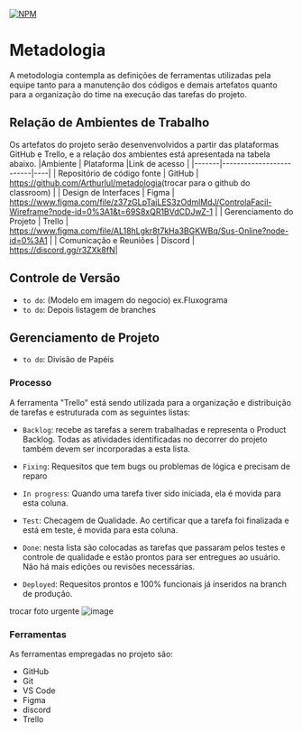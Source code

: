 [![NPM](https://img.shields.io/npm/l/react)](https://github.com/Arthurlul/metadologia/blob/main/LICENSE)

# Metadologia
A metodologia contempla as definições de ferramentas utilizadas pela equipe tanto para a manutenção dos códigos e demais artefatos quanto para a organização do time na execução das tarefas do projeto.
## Relação de Ambientes de Trabalho
Os artefatos do projeto serão desenvenvolvidos a partir das plataformas GitHub e Trello, e a relação dos ambientes está apresentada na tabela abaixo.
|Ambiente     | Plataforma  |Link de acesso |
|-------|-------------------------|----|
| Repositório de código fonte | GitHub | <https://github.com/Arthurlul/metadologia>(trocar para o github do classroom) |
| Design de Interfaces | Figma | <https://www.figma.com/file/z37zGLpTajLES3zOdmlMdJ/ControlaFacil-Wireframe?node-id=0%3A1&t=69S8xQR1BVdCDJwZ-1> |
| Gerenciamento do Projeto | Trello | <https://www.figma.com/file/AL18hLgkr8t7kHa3BGKWBq/Sus-Online?node-id=0%3A1> |
| Comunicação e Reuniões | Discord | <https://discord.gg/r3ZXk8fN>|

## Controle de Versão
- `to do`: (Modelo em imagem do negocio) ex.Fluxograma
- `to do`: Depois listagem de branches


## Gerenciamento de Projeto
- `to do`: Divisão de Papéis

### Processo
A ferramenta "Trello" está sendo utilizada para a organização e distribuição de tarefas e estruturada com as seguintes listas:

- `Backlog`: recebe as tarefas a serem trabalhadas e representa o Product Backlog. Todas as atividades identificadas no decorrer do projeto também devem ser incorporadas a esta lista.

- `Fixing`: Requesitos que tem bugs ou problemas de lógica e precisam de reparo

- `In progress`: Quando uma tarefa tiver sido iniciada, ela é movida para esta coluna.

- `Test`: Checagem de Qualidade. Ao certificar que a tarefa foi finalizada e está em teste, é movida para esta coluna.

-  `Done`: nesta lista são colocadas as tarefas que passaram pelos testes e controle de qualidade e estão prontos para ser entregues ao usuário. Não há mais edições ou revisões necessárias.

- `Deployed`: Requesitos prontos e 100% funcionais já inseridos na branch de produção.

trocar foto urgente
![image](https://user-images.githubusercontent.com/127455278/232526391-ddcc3cfe-72e5-48e2-a9ee-005814d82de4.png)

### Ferramentas
As ferramentas empregadas no projeto são:

- GitHub
- Git
- VS Code
- Figma
- discord
- Trello
